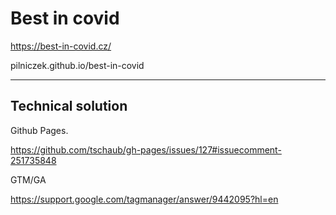 # Best in covid

https://best-in-covid.cz/

pilniczek.github.io/best-in-covid

---

## Technical solution

Github Pages.

https://github.com/tschaub/gh-pages/issues/127#issuecomment-251735848

GTM/GA

https://support.google.com/tagmanager/answer/9442095?hl=en
